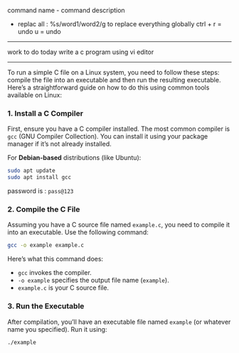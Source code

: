 command name - command description
- replac all : %s/word1/word2/g 
to replace everything globally
ctrl + r = undo
u = undo
***
work to do today
write a c program using vi editor
***

To run a simple C file on a Linux system, you need to follow these steps: compile the file into an executable and then run the resulting executable. Here’s a straightforward guide on how to do this using common tools available on Linux:

### **1. Install a C Compiler**

First, ensure you have a C compiler installed. The most common compiler is `gcc` (GNU Compiler Collection). You can install it using your package manager if it’s not already installed.

For **Debian-based** distributions (like Ubuntu):
```bash
sudo apt update
sudo apt install gcc
```
password is : ```pass@123```


### **2. Compile the C File**

Assuming you have a C source file named `example.c`, you need to compile it into an executable. Use the following command:

```bash
gcc -o example example.c
```

Here’s what this command does:
- `gcc` invokes the compiler.
- `-o example` specifies the output file name (`example`).
- `example.c` is your C source file.

### **3. Run the Executable**

After compilation, you’ll have an executable file named `example` (or whatever name you specified). Run it using:

```bash
./example
```
